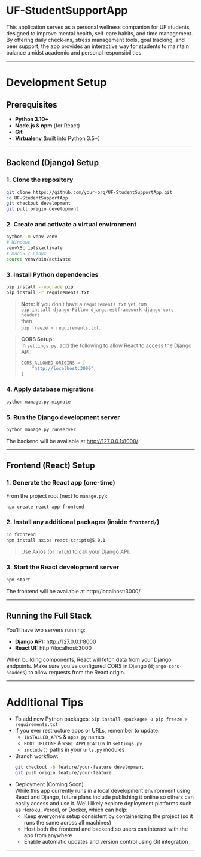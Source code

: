 
# UF-StudentSupportApp

This application serves as a personal wellness companion for UF students, designed to improve mental health, self-care habits, and time management. By offering daily check-ins, stress management tools, goal tracking, and peer support, the app provides an interactive way for students to maintain balance amidst academic and personal responsibilities.

---

# Development Setup

## Prerequisites

- **Python 3.10+**  
- **Node.js & npm** (for React)  
- **Git**  
- **Virtualenv** (built into Python 3.5+)

---

## Backend (Django) Setup

### 1. Clone the repository

```bash
git clone https://github.com/your-org/UF-StudentSupportApp.git
cd UF-StudentSupportApp
git checkout development
git pull origin development
```

### 2. Create and activate a virtual environment

```bash
python -m venv venv
# Windows
venv\Scripts\activate
# macOS / Linux
source venv/bin/activate
```

### 3. Install Python dependencies

```bash
pip install --upgrade pip
pip install -r requirements.txt
```

> **Note:** If you don’t have a `requirements.txt` yet, run  
> `pip install django Pillow djangorestframework django-cors-headers`  
> then  
> `pip freeze > requirements.txt`.

> **CORS Setup:**  
> In `settings.py`, add the following to allow React to access the Django API:
> ```python
> CORS_ALLOWED_ORIGINS = [
>     "http://localhost:3000",
> ]
> ```

### 4. Apply database migrations

```bash
python manage.py migrate
```

### 5. Run the Django development server

```bash
python manage.py runserver
```

The backend will be available at http://127.0.0.1:8000/.

---

## Frontend (React) Setup

### 1. Generate the React app (one-time)

From the project root (next to `manage.py`):

```bash
npx create-react-app frontend
```

### 2. Install any additional packages (inside `frontend/`)

```bash
cd frontend
npm install axios react-scripts@5.0.1
```

> Use Axios (or `fetch`) to call your Django API.

### 3. Start the React development server

```bash
npm start
```

The frontend will be available at http://localhost:3000/.

---

## Running the Full Stack

You’ll have two servers running:

- **Django API:**  http://127.0.0.1:8000  
- **React UI:**    http://localhost:3000  

When building components, React will fetch data from your Django endpoints. Make sure you’ve configured CORS in Django (`django-cors-headers`) to allow requests from the React origin.

---

# Additional Tips

- To add new Python packages: `pip install <package>` → `pip freeze > requirements.txt`
- If you ever restructure apps or URLs, remember to update:
  - `INSTALLED_APPS` & `apps.py` names  
  - `ROOT_URLCONF` & `WSGI_APPLICATION` in `settings.py`  
  - `include()` paths in your `urls.py` modules  
- Branch workflow:
  ```bash
  git checkout -b feature/your-feature development
  git push origin feature/your-feature
  ```
- Deployment (Coming Soon)  
  While this app currently runs in a local development environment using React and Django, future plans include publishing it online so others can easily access and use it. We'll likely explore deployment platforms such as Heroku, Vercel, or Docker, which can help:
  - Keep everyone’s setup consistent by containerizing the project (so it runs the same across all machines)
  - Host both the frontend and backend so users can interact with the app from anywhere
  - Enable automatic updates and version control using Git integration

---
```
